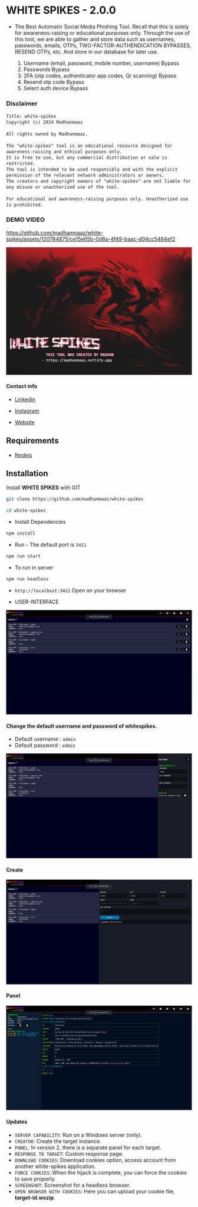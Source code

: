 # WHITE SPIKES - 2.0.0

- The Best Automatic Social Media Phishing Tool. Recall that this is solely for awareness-raising or educational purposes only. Through the use of this tool, we are able to gather and store data such as usernames, passwords, emails, OTPs, TWO-FACTOR-AUTHENDICATION BYPASSES, RESEND OTPs, etc. And store in our database for later use.

    1. Username (email, password, mobile number, username) Bypass 
    2. Passwords Bypass 
    3. 2FA (otp codes, authenticator app codes, Qr scanning) Bypass 
    4. Resend otp code Bypass 
    5. Select auth device Bypass 

### Disclaimer
```
Title: white-spikes
Copyright (c) 2024 Madhanmaaz

All rights owned by Madhanmaaz.

The "white-spikes" tool is an educational resource designed for awareness-raising and ethical purposes only.
It is free to use, but any commercial distribution or sale is restricted.
The tool is intended to be used responsibly and with the explicit permission of the relevant network administrators or owners.
The creators and copyright owners of "white-spikes" are not liable for any misuse or unauthorized use of the tool.

For educational and awareness-raising purposes only. Unauthorized use is prohibited.
```

### DEMO VIDEO
https://github.com/madhanmaaz/white-spikes/assets/120784875/ce15e65b-0d8a-4f49-baac-d04cc5464ef2

![banner](./public/assets/src/banner.jpg)

#### Contact info

- [Linkedin](https://www.linkedin.com/in/madhan-s-4418b5255/)

- [Instagram](https://www.instagram.com/madhanmaaz)

- [Website](https://madhanmaaz.netlify.app)

## Requirements
- [Nodejs](https://nodejs.org/en)

## Installation

Install **WHITE SPIKES** with GIT

```bash
git clone https://github.com/madhanmaaz/white-spikes
```
```bash
cd white-spikes
```
- Install Dependencies
```bash
npm install
```

- Run - The default port is `3411` 
```bash
npm run start
```

- To run in server 
```bash
npm run headless
```
- `http://localhost:3411` Open on your browser 

- USER-INTERFACE

![userinterface](./scr/dashboard.png)


#### Change the default username and password of whitespikes.
- Default username : `admin`
- Default password : `admin`

![admin-setting](./scr/settings.png)

#### Create
![create](./scr/create.png)

#### Panel
![panel](./scr/panel.png)

#### Updates

- `SERVER CAPABILITY`: Run on a Windows server (only).
- `CREATOR`: Create the target instance.
- `PANEL`: In version 2, there is a separate panel for each target.
- `RESPONSE TO TARGET`: Custom response page.
- `DOWNLOAD COOKIES`: Download cookies option, access account from another white-spikes application.
- `FORCE COOKIES`: When the hijack is complete, you can force the cookies to save properly.
- `SCREENSHOT`: Screenshot for a headless browser.
- `OPEN BROWSER WITH COOKIES`: Here you can upload your cookie file, **target-id.wszip**.
